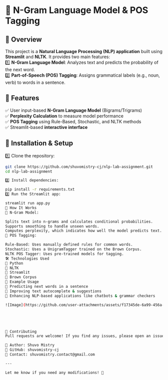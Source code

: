 # 📝 N-Gram Language Model & POS Tagging  

## 📌 Overview  
This project is a **Natural Language Processing (NLP) application** built using **Streamlit** and **NLTK**. It provides two main features:  
1️⃣ **N-Gram Language Model**: Analyzes text and predicts the probability of the next word.  
2️⃣ **Part-of-Speech (POS) Tagging**: Assigns grammatical labels (e.g., noun, verb) to words in a sentence.  

## 🚀 Features  
✅ User input-based **N-Gram Language Model** (Bigrams/Trigrams)  
✅ **Perplexity Calculation** to measure model performance  
✅ **POS Tagging** using Rule-Based, Stochastic, and NLTK methods  
✅ Streamlit-based **interactive interface**  

## 🔧 Installation & Setup  
1️⃣ Clone the repository:  
   ```bash
   git clone https://github.com/shuvomistry-cj/nlp-lab-assignment.git
   cd nlp-lab-assignment

2️⃣ Install dependencies:

pip install -r requirements.txt
3️⃣ Run the Streamlit app:

streamlit run app.py
📖 How It Works
🔹 N-Gram Model:

Splits text into n-grams and calculates conditional probabilities.
Supports smoothing to handle unseen words.
Computes perplexity, which indicates how well the model predicts text.
🔹 POS Tagging:

Rule-Based: Uses manually defined rules for common words.
Stochastic: Uses a UnigramTagger trained on the Brown Corpus.
NLTK POS Tagger: Uses pre-trained models for tagging.
🛠 Technologies Used
🐍 Python
📖 NLTK
🎨 Streamlit
📜 Brown Corpus
📌 Example Usage
🔹 Predicting next words in a sentence
🔹 Improving text autocomplete & suggestions
🔹 Enhancing NLP-based applications like chatbots & grammar checkers

![Image](https://github.com/user-attachments/assets/f17345de-6a99-456a-bb29-36c3baf02b51)





🤝 Contributing
Pull requests are welcome! If you find any issues, please open an issue or submit a PR.

👤 Author: Shuvo Mistry
🔗 GitHub: shuvomistry-cj
📧 Contact: shuvomistry.contact@gmail.com

---

Let me know if you need any modifications! 🚀

